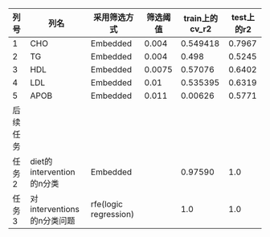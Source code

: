 | 列号     | 列名                         | 采用筛选方式 | 筛选阈值 | train上的cv_r2 | test上的r2 |
| :------- | ---------------------------- | ------------ | -------- | -------------- | ---------- |
| 1        | CHO                          | Embedded     | 0.004   | 0.549418       | 0.7967   |
| 2        | TG                           | Embedded     | 0.004    | 0.498        | 0.5245     |
| 3        | HDL                          | Embedded     | 0.0075   | 0.57076        | 0.6402      |
| 4        | LDL                          | Embedded     | 0.01     | 0.535395         | 0.6319     |
| 5        | APOB                         | Embedded     | 0.011    | 0.00626        | 0.5771    |
| 后续任务 |                              |              |          |                |            |
| 任务2    | diet的intervention 的n分类   | Embedded     |        | 0.97590        | 1.0        |
| 任务3    | 对interventions的n分类问题 | rfe(logic regression)          |       | 1.0            |     1.0       |

